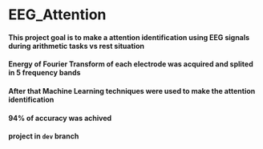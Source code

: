 # EEG_Attention

#### This project goal is to make a attention identification using EEG signals during arithmetic tasks vs rest situation
#### Energy of Fourier Transform of each electrode was acquired and splited in 5 frequency bands
#### After that Machine Learning techniques were used to make the attention identification
#### 94% of accuracy was achived
#### project in ```dev``` branch
